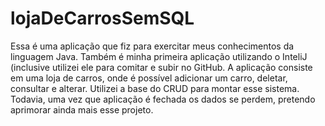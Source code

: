 # lojaDeCarrosSemSQL
Essa é uma aplicação que fiz para exercitar meus conhecimentos da linguagem Java. Também é minha primeira aplicação utilizando o InteliJ (inclusive utilizei ele para comitar e subir no GitHub.
A aplicação consiste em uma loja de carros, onde é possível adicionar um carro, deletar, consultar e alterar. Utilizei a base do CRUD para montar esse sistema.
Todavia, uma vez que aplicação é fechada os dados se perdem, pretendo aprimorar ainda mais esse projeto.
